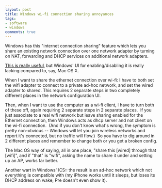 ```yaml
---
layout: post
title: Windows wi-fi connection sharing annoyances
tags:
- software
- windows
comments: true
---
```

Windows has this "internet connection sharing" feature which lets you share an
existing network connection over one network adapter by turning on NAT,
forwarding and DHCP services on additional network adapters.

[This is really useful](http://blog.metamatt.com/blog/2010/11/24/windows-connection-sharing-for-travel-network-access/), but Windows' UI for
enabling/disabling it is really lacking compared to, say, Mac OS X.

When I want to share the ethernet connection over wi-fi: I have to both set
the wifi adapter to connect to a private ad-hoc network, and set the wired
adapter to shared. This requires 2 separate steps in two completely different
places in the network configuration UI.

Then, when I want to use the computer as a wi-fi client, I have to turn both
of these off, again requiring 2 separate steps in 2 separate places.  If you
just associate to a real wifi network but leave sharing enabled for the
Ethernet connection, then Windows acts as dhcp server and not client on the
wi-fi connection.  (And if you don't know what's wrong, the symptom is pretty
non-obvious -- Windows will let you join wireless networks and report it's
connected, but no traffic will flow.)  So you have to dig around in 2
different places and remember to change both or you get a broken config.

The Mac OS way of saying, all in one place, "share this [wired] through that
[wifi]", and if "that" is "wifi", asking the name to share it under and
setting up an AP, works far better.

Another wart in Windows' ICS:: the result is an ad-hoc network which not
everything is compatible with (my iPhone works until it sleeps, but loses its
DHCP address on wake; Pre doesn't even show it).
